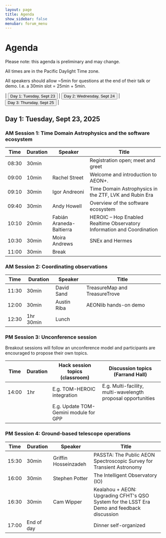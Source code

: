 ```yaml
---
layout: page
title: Agenda
show_sidebar: false
menubar: forum_menu
---
```


# Agenda
Please note: this agenda is preliminary and may change. 

All times are in the Pacific Daylight Time zone.  

All speakers should allow ~5min for questions at the end of their talk or demo.  I.e. a 30min slot = 25min + 5min. 

| <a href="/observatories_forum/agenda/"><button type="button">Day 1: Tuesday, Sept 23</button></a> | <a href="/observatories_forum/agenda2/"><button type="button">Day 2: Wednesday, Sept 24</button></a> | <a href="/observatories_forum/agenda3/"><button type="button">Day 3: Thursday, Sept 25</button></a> |

## Day 1: Tuesday, Sept 23, 2025
### AM Session 1: Time Domain Astrophysics and the software ecosystem

| Time  | Duration | Speaker | Title                                                                  |
|-------| -------- | ------- |------------------------------------------------------------------------|
| 08:30 | 30min   |         | Registration open; meet and greet                                      |
| 09:00	| 10min	  | Rachel Street	| Welcome and introduction to AEON+.                                     |
| 09:10	| 30min	| Igor Andreoni 	| Time Domain Astrophysics in the ZTF, LVK and Rubin Era                 |
| 09:40	| 30min	| Andy Howell	    | Overview of the software ecosystem                                     |
| 10:10	| 20min	| Fabián Araneda-Baltierra	| HEROIC – Hop Enabled Realtime Observatory Information and Coordination |
| 10:30	| 30min	| Moira Andrews	| SNEx and Hermes                                                        |
| 11:00 | 30min | Break |

### AM Session 2: Coordinating observations				

| Time  | Duration | Speaker | Title                                                                  |
|-------| -------- | ------- |------------------------------------------------------------------------|
| 11:30	| 30min	| David Sand	| TreasureMap and TreasureTrove                                          |
| 12:00	| 30min	| Austin Riba	| AEONlib hands-on demo |
| 12:30	| 1hr 30min	| Lunch			|

### PM Session 3: Unconference session
Breakout sessions will follow an unconference model and participants are encouraged to propose their own topics.

| Time  | Duration | Hack session topics (classroom)          | Discussion topics (Farrand Hall)	                                 |
|-------| -------- |------------------------------------------|-------------------------------------------------------------------|
| 14:00	| 1hr 	| E.g. TOM-HEROIC integration	             | E.g. Multi-facility, multi-wavelength proposal opportunities 				 |
| 		| 		| E.g. Update TOM-Gemini module for GPP			 |                                                                   |	

### PM Session 4: Ground-based telescope operations							

| Time  | Duration | Speaker | Title                                                                                       |
|-------| -------- | ------- |---------------------------------------------------------------------------------------------|
| 15:30	| 30min	| Griffin Hosseinzadeh	| PASSTA: The Public AEON Spectroscopic Survey for Transient Astronomy	                       |				
| 16:00	| 30min	| Stephen Potter	| The Intelligent Observatory (IO) 	                                                          |	
| 16:30	| 30min	| Cam Wipper	| Kealahou + AEON: Upgrading CFHT's QSO System for the LSST Era	Demo and feedback discussion	 |			
| 17:00	| End of day   | | Dinner self-organized		|